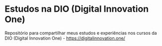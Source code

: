 # Estudos na DIO (Digital Innovation One)

Repositório para compartilhar meus estudos e experiências nos cursos da DIO (Digital Innovation One) - https://digitalinnovation.one/
